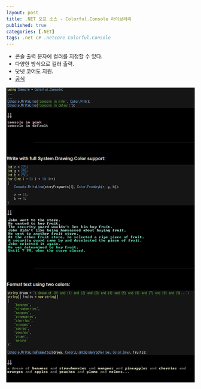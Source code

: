 ```yaml
---
layout: post
title: .NET 오프 소스 - Colorful.Console 라이브러리
published: true
categories: [.NET]
tags: .net c# .netcore Colorful.Console
---
```

- 콘솔 출력 문자에 컬러를 지정할 수 있다.
- 다양한 방식으로 컬러 출력.
- 닷넷 코어도 지원.
- [공식](http://colorfulconsole.com/)   
    
  
![](/images/2017/2017-10-30-colorful_console.PNG)     
